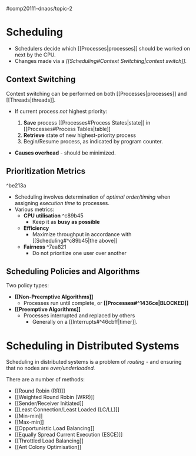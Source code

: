#comp20111-dnaos/topic-2
# Scheduling

- Schedulers decide which [[Processes|processes]] should be worked on next by the CPU.
- Changes made via a *[[Scheduling#Context Switching|context switch]].*

## Context Switching

Context switching can be performed on both [[Processes|processes]] and [[Threads|threads]].

- If current process *not* highest priority:
	1) **Save** process [[Processes#Process States|state]] in [[Processes#Process Tables|table]]
	2) **Retrieve** state of new highest-priority process
	3) Begin/Resume process, as indicated by program counter.

- **Causes overhead** - should be minimized.

## Prioritization Metrics

^be213a

- Scheduling involves determination of *optimal order/timing* when assigning *execution time* to processes.
- Various metrics:
	- **CPU utilisation** ^c89b45
		- Keep it as **busy as possible**
	- **Efficiency**
		- Maximize throughput in accordance with [[Scheduling#^c89b45|the above]]
	- **Fairness** ^7ea821
		- Do not prioritize one user over another

## Scheduling Policies and Algorithms

Two policy types:
- **[[Non-Preemptive Algorithms]]**
	- Processes run until complete, or **[[Processes#^1436ce|BLOCKED]]** 
- **[[Preemptive Algorithms]]**
	- Processes interrupted and replaced by others
		- Generally on a [[Interrupts#^46cbff|timer]].

# Scheduling in Distributed Systems

Scheduling in distributed systems is a problem of *routing* - and ensuring that no nodes are *over/underloaded.*

There are a number of methods:
- [[Round Robin (RR)]]
- [[Weighted Round Robin (WRR)]]
- [[Sender/Receiver Initiated]]
- [[Least Connection/Least Loaded (LC/LL)]]
- [[Min-min]]
- [[Max-min]]
- [[Opportunistic Load Balancing]]
- [[Equally Spread Current Execution (ESCE)]]
- [[Throttled Load Balancing]]
- [[Ant Colony Optimisation]]